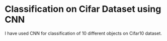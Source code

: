 # Classification on Cifar Dataset using CNN
I have used CNN for classification of 10 different objects on Cifar10 dataset.
